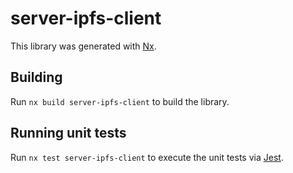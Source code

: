 # server-ipfs-client

This library was generated with [Nx](https://nx.dev).

## Building

Run `nx build server-ipfs-client` to build the library.

## Running unit tests

Run `nx test server-ipfs-client` to execute the unit tests via [Jest](https://jestjs.io).
